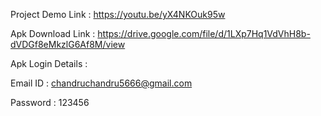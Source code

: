 
Project Demo Link :
https://youtu.be/yX4NKOuk95w

Apk Download Link : https://drive.google.com/file/d/1LXp7Hq1VdVhH8b-dVDGf8eMkzlG6Af8M/view

Apk Login Details : 

Email ID : chandruchandru5666@gmail.com

Password : 123456
